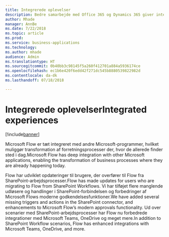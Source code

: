 ```yaml
---
title: Integrerede oplevelser
description: Bedre samarbejde med Office 365 og Dynamics 365 giver integrerede oplevelser i SharePoint, Teams, Excel og flere.
author: Mhade
manager: AnnBe
ms.date: 7/22/2018
ms.topic: article
ms.prod: 
ms.service: business-applications
ms.technology: 
ms.author: mhade
audience: Admin
ms.translationtype: HT
ms.sourcegitcommit: 0b40bb3c98145f5a260f412701a884a5936174ce
ms.openlocfilehash: ec1b6e420f6edd42f271dc545b8880539822982d
ms.contentlocale: da-dk
ms.lasthandoff: 07/18/2018

---
```

# <a name="integrated-experiences"></a><span data-ttu-id="75723-103">Integrerede oplevelser</span><span class="sxs-lookup"><span data-stu-id="75723-103">Integrated experiences</span></span>


[!include[banner](../../includes/banner.md)]

<span data-ttu-id="75723-104">Microsoft Flow er tæt integreret med andre Microsoft-programmer, hvilket muliggør transformation af forretningsprocesser der, hvor de allerede finder sted i dag.</span><span class="sxs-lookup"><span data-stu-id="75723-104">Microsoft Flow has deep integration with other Microsoft applications, enabling the transformation of business processes where they are already happening today.</span></span>

<span data-ttu-id="75723-105">Flow har udviklet opdateringer til brugere, der overfører til Flow fra SharePoint-arbejdsprocesser.</span><span class="sxs-lookup"><span data-stu-id="75723-105">Flow has made updates for users who are migrating to Flow from SharePoint Workflows.</span></span> <span data-ttu-id="75723-106">Vi har tilføjet flere manglende udløsere og handlinger i SharePoint-forbindelsen og forbedringer af Microsoft Flows moderne godkendelsesfunktioner.</span><span class="sxs-lookup"><span data-stu-id="75723-106">We have added several missing triggers and actions in the SharePoint connector, and enhancements to Microsoft Flow’s modern approvals functionality.</span></span> <span data-ttu-id="75723-107">Ud over scenarier med SharePoint-arbejdsprocesser har Flow nu forbedrede integrationer med Microsoft Teams, OneDrive og meget mere.</span><span class="sxs-lookup"><span data-stu-id="75723-107">In addition to SharePoint Workflow scenarios, Flow has enhanced integrations with Microsoft Teams, OneDrive, and more.</span></span>

